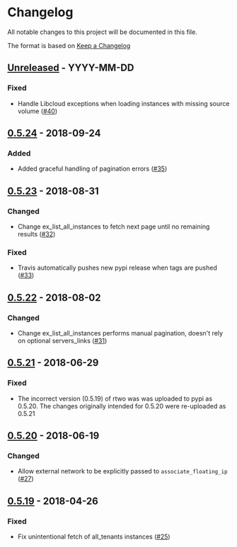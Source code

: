 # Changelog
All notable changes to this project will be documented in this file.

The format is based on [Keep a Changelog](http://keepachangelog.com/en/1.0.0/)

<!--
## [<exact release including patch>](<github compare url>) - <release date in YYYY-MM-DD>
### Added
  - <summary of new features>

### Changed
  - <for changes in existing functionality>

### Deprecated
  - <for soon-to-be removed features>

### Removed
  - <for now removed features>

### Fixed
  - <for any bug fixes>

### Security
  - <in case of vulnerabilities>
-->

## [Unreleased](https://github.com/cyverse/rtwo/compare/0.5.24...HEAD) - YYYY-MM-DD
### Fixed
  - Handle Libcloud exceptions when loading instances with missing source volume 
    ([#40](https://github.com/cyverse/rtwo/pull/40))
## [0.5.24](https://github.com/cyverse/rtwo/compare/0.5.23...0.5.24) - 2018-09-24
### Added
  - Added graceful handling of pagination errors
    ([#35](https://github.com/cyverse/rtwo/pull/35))

## [0.5.23](https://github.com/cyverse/rtwo/compare/0.5.22...0.5.23) - 2018-08-31
### Changed
  - Change ex_list_all_instances to fetch next page until no remaining results
    ([#32](https://github.com/cyverse/rtwo/pull/32))

### Fixed
  - Travis automatically pushes new pypi release when tags are pushed
    ([#33](https://github.com/cyverse/rtwo/pull/33))

## [0.5.22](https://github.com/cyverse/rtwo/compare/0.5.21...0.5.22) - 2018-08-02
### Changed
  - Change ex_list_all_instances performs manual pagination, doesn't rely on
    optional servers_links ([#31](https://github.com/cyverse/rtwo/pull/31))

## [0.5.21](https://github.com/cyverse/rtwo/compare/0.5.20...0.5.21) - 2018-06-29
### Fixed
  - The incorrect version (0.5.19) of rtwo was was uploaded to pypi as 0.5.20.
    The changes originally intended for 0.5.20 were re-uploaded as 0.5.21

## [0.5.20](https://github.com/cyverse/rtwo/compare/0.5.19...0.5.20) - 2018-06-19
### Changed
  - Allow external network to be explicitly passed to `associate_floating_ip`
    ([#27](https://github.com/cyverse/rtwo/pull/27))

## [0.5.19](https://github.com/cyverse/rtwo/compare/0.5.18...0.5.19) - 2018-04-26
### Fixed
  - Fix unintentional fetch of all_tenants instances
    ([#25](https://github.com/cyverse/rtwo/pull/25))
